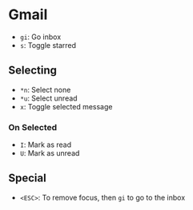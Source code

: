 # Gmail

* `gi`: Go inbox
* `s`: Toggle starred

## Selecting

* `*n`: Select none
* `*u`: Select unread
* `x`: Toggle selected message

### On Selected

* `I`: Mark as read
* `U`: Mark as unread

## Special

* `<ESC>`: To remove focus, then `gi` to go to the inbox

